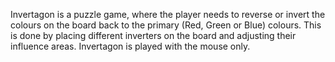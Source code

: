 Invertagon is a puzzle game, where the player needs to reverse or invert the colours on the board back to the primary (Red, Green or Blue) colours. This is done by placing different inverters on the board and adjusting their influence areas.
Invertagon is played with the mouse only.